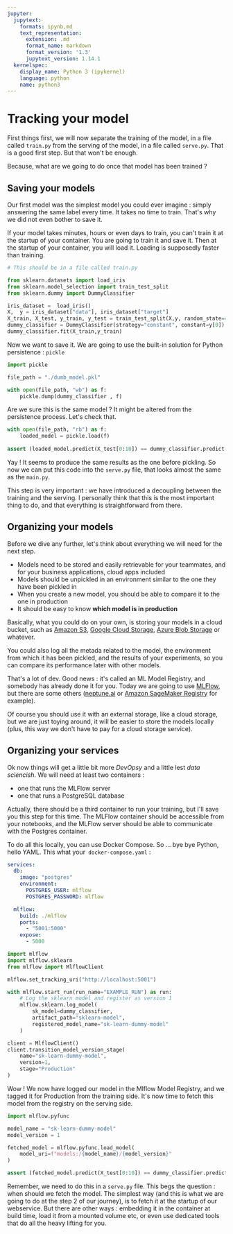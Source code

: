 ```yaml
---
jupyter:
  jupytext:
    formats: ipynb,md
    text_representation:
      extension: .md
      format_name: markdown
      format_version: '1.3'
      jupytext_version: 1.14.1
  kernelspec:
    display_name: Python 3 (ipykernel)
    language: python
    name: python3
---
```


# Tracking your model

First things first, we will now separate the training of the model, in a file called `train.py` from the serving of the model, in a file called `serve.py`. That is a good first step. But that won't be enough.

Because, what are we going to do once that model has been trained ?

## Saving your models

Our first model was the simplest model you could ever imagine : simply answering the same label every time. It takes no time to train. That's why we did not even bother to save it.

If your model takes minutes, hours or even days to train, you can't train it at the startup of your container. You are going to train it and save it. Then at the startup of your container, you will load it. Loading is supposedly faster than training.

```python
# This should be in a file called train.py

from sklearn.datasets import load_iris
from sklearn.model_selection import train_test_split
from sklearn.dummy import DummyClassifier

iris_dataset =  load_iris()
X,  y = iris_dataset["data"], iris_dataset["target"]
X_train, X_test, y_train, y_test = train_test_split(X,y, random_state=42)
dummy_classifier = DummyClassifier(strategy="constant", constant=y[0])
dummy_classifier.fit(X_train,y_train)
```

Now we want to save it. We are going to use the built-in solution for Python persistence : `pickle`

```python
import pickle

file_path = "./dumb_model.pkl"

with open(file_path, "wb") as f:
    pickle.dump(dummy_classifier , f)
```

Are we sure this is the same model ? It might be altered from the persistence process. Let's check that.

```python
with open(file_path, "rb") as f:
    loaded_model = pickle.load(f)
    
assert (loaded_model.predict(X_test[0:10]) == dummy_classifier.predict(X_test[0:10])).all()
```

Yay ! It seems to produce the same results as the one before pickling.
So now we can put this code into the `serve.py` file, that looks almost the same as the `main.py`.

This step is very important : we have introduced a decoupling between the training and the serving. I personally think that this is the most important thing to do, and that everything is straightforward from there.

## Organizing your models

Before we dive any further, let's think about everything we will need for the next step.

* Models need to be stored and easily retrievable for your teammates, and for your business applications, cloud apps included
* Models should be unpickled in an environment similar to the one they have been pickled in
* When you create a new model, you should be able to compare it to the one in production
* It should be easy to know **which model is in production**

Basically, what you could do on your own, is storing your models in a cloud bucket, such as [Amazon S3](https://aws.amazon.com/en/s3/), [Google Cloud Storage](https://cloud.google.com/storage/docs/creating-buckets), [Azure Blob Storage](https://azure.microsoft.com/fr-fr/products/storage/blobs/) or whatever.

You could also log all the metada related to the model, the environment from which it has been pickled, and the results of your experiments, so you can compare its performance later with other models.

That's a lot of dev. Good news : it's called an ML Model Registry, and somebody has already done it for you. Today we are going to use [MLFlow](https://mlflow.org/), but there are some others ([neptune.ai](https://neptune.ai/) or [Amazon SageMaker Registry](https://docs.aws.amazon.com/sagemaker/latest/dg/model-registry.html) for example).

Of course you should use it with an external storage, like a cloud storage, but we are just toying around, it will be easier to store the models locally (plus, this way we don't have to pay for a cloud storage service).

## Organizing your services

Ok now things will get a little bit more _DevOpsy_ and a little lest _data sciencish_. We will need at least two containers :
- one that runs the MLFlow server
- one that runs a PostgreSQL database

Actually, there should be a third container to run your training, but I'll save you this step for this time.
The MLFlow container should be accessible from your notebooks, and the MLFlow server should be able to communicate with the Postgres container.

To do all this locally, you can use Docker Compose. So ... bye bye Python, hello YAML. This what your` docker-compose.yaml` :

```yaml
services:
  db:
    image: "postgres"
    environment:
      POSTGRES_USER: mlflow
      POSTGRES_PASSWORD: mlflow

  mlflow:
    build: ./mlflow
    ports:
      - "5001:5000"
    expose:
      - 5000

```

```python
import mlflow
import mlflow.sklearn
from mlflow import MlflowClient

mlflow.set_tracking_uri("http://localhost:5001")

with mlflow.start_run(run_name="EXAMPLE_RUN") as run:
    # Log the sklearn model and register as version 1
    mlflow.sklearn.log_model(
        sk_model=dummy_classifier,
        artifact_path="sklearn-model",
        registered_model_name="sk-learn-dummy-model"
    )

client = MlflowClient()
client.transition_model_version_stage(
    name="sk-learn-dummy-model",
    version=1,
    stage="Production"
)
```

Wow ! We now have logged our model in the Mlflow Model Registry, and we tagged it for Production from the training side. It's now time to fetch this model from the registry on the serving side.

```python
import mlflow.pyfunc

model_name = "sk-learn-dummy-model"
model_version = 1

fetched_model = mlflow.pyfunc.load_model(
    model_uri=f"models:/{model_name}/{model_version}"
)

assert (fetched_model.predict(X_test[0:10]) == dummy_classifier.predict(X_test[0:10])).all()
```

Remember, we need to do this in a `serve.py` file. This begs the question : when should we fetch the model. The simplest way (and this is what we are going to do at the step 2 of our journey), is to fetch it at the startup of our webservice. But there are other ways : embedding it in the container at build time, load it from a mounted volume etc, or even use dedicated tools that do all the heavy lifting for you.

```python

```

